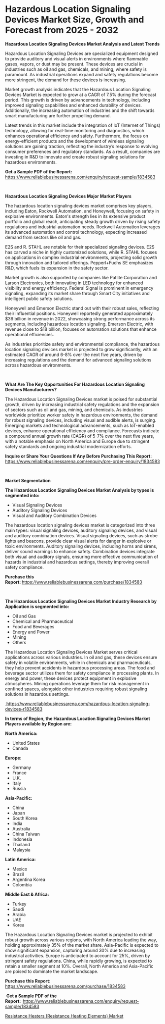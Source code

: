 <p><h1>Hazardous Location Signaling Devices Market Size, Growth and Forecast from 2025 - 2032</h1></p><p><strong>Hazardous Location Signaling Devices Market Analysis and Latest Trends</strong></p>
<p><p>Hazardous Location Signaling Devices are specialized equipment designed to provide auditory and visual alerts in environments where flammable gases, vapors, or dust may be present. These devices are crucial in industries such as oil and gas, chemicals, and mining, where safety is paramount. As industrial operations expand and safety regulations become more stringent, the demand for these devices is increasing.</p><p>Market growth analysis indicates that the Hazardous Location Signaling Devices Market is expected to grow at a CAGR of 7.5% during the forecast period. This growth is driven by advancements in technology, including improved signaling capabilities and enhanced durability of devices. Additionally, the increasing automation of industries and the shift towards smart manufacturing are further propelling demand.</p><p>Latest trends in this market include the integration of IoT (Internet of Things) technology, allowing for real-time monitoring and diagnostics, which enhances operational efficiency and safety. Furthermore, the focus on energy-efficient products and the development of wireless signaling solutions are gaining traction, reflecting the industry’s response to evolving consumer preferences and regulatory standards. As a result, companies are investing in R&D to innovate and create robust signaling solutions for hazardous environments.</p></p>
<p><strong>Get a Sample PDF of the Report:&nbsp;</strong> <a href="https://www.reliablebusinessarena.com/enquiry/request-sample/1834583?utm_campaign=2531&utm_medium=2&utm_source=Github&utm_content=ia&utm_term=12042025&utm_id=hazardous-location-signaling-devices">https://www.reliablebusinessarena.com/enquiry/request-sample/1834583</a></p>
<p>&nbsp;</p>
<p><strong>Hazardous Location Signaling Devices Major Market Players</strong></p>
<p><p>The hazardous location signaling devices market comprises key players, including Eaton, Rockwell Automation, and Honeywell, focusing on safety in explosive environments. Eaton's strength lies in its extensive product portfolio and global reach, anticipating steady growth driven by rising safety regulations and industrial automation needs. Rockwell Automation leverages its advanced automation and control technology, expecting increased demand from sectors like oil and gas.</p><p>E2S and R. STAHL are notable for their specialized signaling devices. E2S has carved a niche in highly customized solutions, while R. STAHL focuses on applications in complex industrial environments, projecting solid growth through innovation and tailored offerings. Pepperl+Fuchs SE emphasizes R&D, which fuels its expansion in the safety sector.</p><p>Market growth is also supported by companies like Patlite Corporation and Larson Electronics, both innovating in LED technology for enhanced visibility and energy efficiency. Federal Signal is prominent in emergency signaling, expanding its market share through Smart City initiatives and intelligent public safety solutions.</p><p>Honeywell and Emerson Electric stand out with their robust sales, reflecting their influential positions. Honeywell reportedly generated approximately $36 billion in revenue in 2022, showcasing strong performance across its segments, including hazardous location signaling. Emerson Electric, with revenue close to $18 billion, focuses on automation solutions that enhance operational efficiencies.</p><p>As industries prioritize safety and environmental compliance, the hazardous location signaling devices market is projected to grow significantly, with an estimated CAGR of around 6-8% over the next five years, driven by increasing regulations and the demand for advanced signaling solutions across hazardous environments.</p></p>
<p>&nbsp;</p>
<p><strong>What Are The Key Opportunities For Hazardous Location Signaling Devices Manufacturers?</strong></p>
<p><p>The Hazardous Location Signaling Devices market is poised for substantial growth, driven by increasing industrial safety regulations and the expansion of sectors such as oil and gas, mining, and chemicals. As industries worldwide prioritize worker safety in hazardous environments, the demand for robust signaling devices, including visual and audible alerts, is surging. Emerging markets and technological advancements, such as IoT-enabled devices, enhance operational efficiency and compliance. Forecasts indicate a compound annual growth rate (CAGR) of 5-7% over the next five years, with a notable emphasis on North America and Europe due to stringent safety standards and ongoing industrial modernization efforts.</p></p>
<p><strong>Inquire or Share Your Questions If Any Before Purchasing This Report:</strong> <a href="https://www.reliablebusinessarena.com/enquiry/pre-order-enquiry/1834583?utm_campaign=2531&utm_medium=2&utm_source=Github&utm_content=ia&utm_term=12042025&utm_id=hazardous-location-signaling-devices">https://www.reliablebusinessarena.com/enquiry/pre-order-enquiry/1834583</a></p>
<p>&nbsp;</p>
<p><strong>Market Segmentation</strong></p>
<p><strong>The Hazardous Location Signaling Devices Market Analysis by types is segmented into:</strong></p>
<p><ul><li>Visual Signaling Devices</li><li>Auditory Signaling Devices</li><li>Visual and Auditory Combination Devices</li></ul></p>
<p><p>The hazardous location signaling devices market is categorized into three main types: visual signaling devices, auditory signaling devices, and visual and auditory combination devices. Visual signaling devices, such as strobe lights and beacons, provide clear visual alerts for danger in explosive or toxic environments. Auditory signaling devices, including horns and sirens, deliver sound warnings to enhance safety. Combination devices integrate both visual and auditory signals, ensuring more effective communication of hazards in industrial and hazardous settings, thereby improving overall safety compliance.</p></p>
<p><strong>Purchase this Report:&nbsp;</strong><a href="https://www.reliablebusinessarena.com/purchase/1834583?utm_campaign=2531&utm_medium=2&utm_source=Github&utm_content=ia&utm_term=12042025&utm_id=hazardous-location-signaling-devices">https://www.reliablebusinessarena.com/purchase/1834583</a></p>
<p>&nbsp;</p>
<p><strong>The Hazardous Location Signaling Devices Market Industry Research by Application is segmented into:</strong></p>
<p><ul><li>Oil and Gas</li><li>Chemical and Pharmaceutical</li><li>Food and Beverages</li><li>Energy and Power</li><li>Mining</li><li>Others</li></ul></p>
<p><p>The Hazardous Location Signaling Devices Market serves critical applications across various industries. In oil and gas, these devices ensure safety in volatile environments, while in chemicals and pharmaceuticals, they help prevent accidents in hazardous processing areas. The food and beverage sector utilizes them for safety compliance in processing plants. In energy and power, these devices protect equipment in explosive atmospheres. Mining operations leverage them for risk management in confined spaces, alongside other industries requiring robust signaling solutions in hazardous settings.</p></p>
<p><a href="https://www.reliablebusinessarena.com/hazardous-location-signaling-devices-r1834583?utm_campaign=2531&utm_medium=2&utm_source=Github&utm_content=ia&utm_term=12042025&utm_id=hazardous-location-signaling-devices">&nbsp;https://www.reliablebusinessarena.com/hazardous-location-signaling-devices-r1834583</a></p>
<p><strong>In terms of Region, the Hazardous Location Signaling Devices Market Players available by Region are:</strong></p>
<p>
    <p> <strong> North America: </strong>
        <ul>
            <li>United States</li>
            <li>Canada</li>
        </ul>
        </p> 
    <p> <strong> Europe: </strong>
        <ul>
            <li>Germany</li>
            <li>France</li>
            <li>U.K.</li>
            <li>Italy</li>
            <li>Russia</li>
        </ul>
        </p> 
    <p> <strong> Asia-Pacific: </strong>
        <ul>
            <li>China</li>
            <li>Japan</li>
            <li>South Korea</li>
            <li>India</li>
            <li>Australia</li>
            <li>China Taiwan</li>
            <li>Indonesia</li>
            <li>Thailand</li>
            <li>Malaysia</li>
        </ul>
        </p> 
    <p> <strong> Latin America: </strong>
        <ul>
            <li>Mexico</li>
            <li>Brazil</li>
            <li>Argentina Korea</li>
            <li>Colombia</li>
        </ul>
        </p> 
    <p> <strong> Middle East & Africa: </strong>
        <ul>
            <li>Turkey</li>
            <li>Saudi</li>
            <li>Arabia</li>
            <li>UAE</li>
            <li>Korea</li>
        </ul>
    </p>
    </p>
<p><p>The Hazardous Location Signaling Devices market is projected to exhibit robust growth across various regions, with North America leading the way, holding approximately 35% of the market share. Asia-Pacific is expected to show significant expansion, capturing around 30% due to increasing industrial activities. Europe is anticipated to account for 25%, driven by stringent safety regulations. China, while rapidly growing, is expected to retain a smaller segment at 10%. Overall, North America and Asia-Pacific are poised to dominate the market landscape.</p></p>
<p><strong>Purchase this Report: </strong><a href="https://www.reliablebusinessarena.com/purchase/1834583?utm_campaign=2531&utm_medium=2&utm_source=Github&utm_content=ia&utm_term=12042025&utm_id=hazardous-location-signaling-devices">https://www.reliablebusinessarena.com/purchase/1834583</a></p>
<p>&nbsp;<strong>Get a Sample PDF of the Report:&nbsp;&nbsp;</strong><a href="https://www.reliablebusinessarena.com/enquiry/request-sample/1834583?utm_campaign=2531&utm_medium=2&utm_source=Github&utm_content=ia&utm_term=12042025&utm_id=hazardous-location-signaling-devices">https://www.reliablebusinessarena.com/enquiry/request-sample/1834583</a></p>
<p><strong></strong></p>
<p><p><a href="https://github.com/atawanyeze/Market-Research-Report-List-1/blob/main/resistance-heaters-resistance-heating-elements-market.md?utm_campaign=2531&utm_medium=2&utm_source=Github&utm_content=ia&utm_term=12042025&utm_id=hazardous-location-signaling-devices">Resistance Heaters (Resistance Heating Elements) Market</a></p></p>